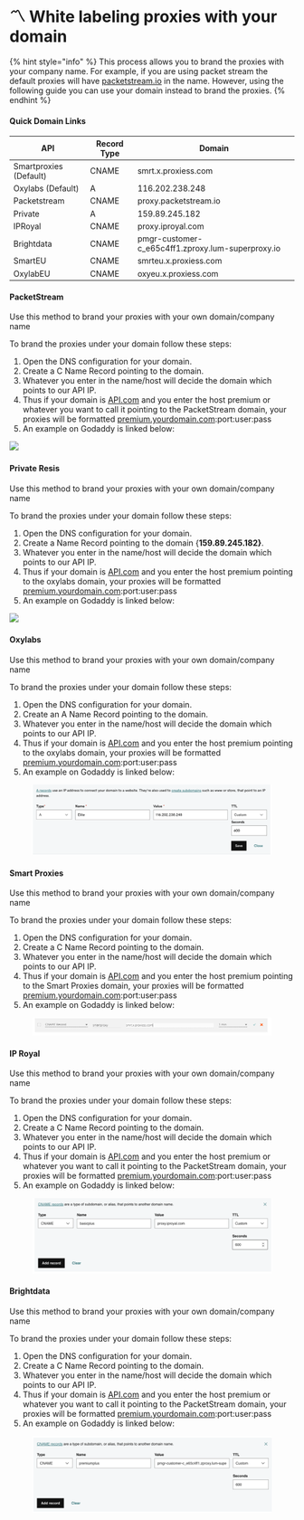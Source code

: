 # 〽 White labeling proxies with your domain

{% hint style="info" %}
This process allows you to brand the proxies with your company name. For example, if you are using packet stream the default proxies will have [packetstream.io](http://packetstream.io) in the name. However, using the following guide you can use your domain instead to brand the proxies.
{% endhint %}

#### Quick Domain Links

| API                    | Record Type | Domain                                             |
| ---------------------- | ----------- | -------------------------------------------------- |
| Smartproxies (Default) | CNAME       | smrt.x.proxiess.com                                |
| Oxylabs (Default)      | A           | 116.202.238.248                                    |
| Packetstream           | CNAME       | proxy.packetstream.io                              |
| Private                | A           | 159.89.245.182                                     |
| IPRoyal                | CNAME       | proxy.iproyal.com                                  |
| Brightdata             | CNAME       | pmgr-customer-c\_e65c4ff1.zproxy.lum-superproxy.io |
| SmartEU                | CNAME       | smrteu.x.proxiess.com                              |
| OxylabEU               | CNAME       | oxyeu.x.proxiess.com                               |

#### PacketStream

Use this method to brand your proxies with your own domain/company name

To brand the proxies under your domain follow these steps:

1. Open the DNS configuration for your domain.
2. Create a C Name Record pointing to the domain.
3. Whatever you enter in the name/host will decide the domain which points to our API IP.
4. Thus if your domain is [API.com](http://api.com/) and you enter the host premium or whatever you want to call it pointing to the PacketStream domain, your proxies will be formatted [premium.yourdomain.com](http://premium.yourdomain.com/):port:user:pass
5. An example on Godaddy is linked below:

![](../.gitbook/assets/Screen\_Shot\_2021-08-14\_at\_10.45.30\_PM.png)

#### Private Resis

Use this method to brand your proxies with your own domain/company name

To brand the proxies under your domain follow these steps:

1. Open the DNS configuration for your domain.
2. Create a Name Record pointing to the domain {**159.89.245.182}**.
3. Whatever you enter in the name/host will decide the domain which points to our API IP.
4. Thus if your domain is [API.com](http://api.com/) and you enter the host premium pointing to the oxylabs domain, your proxies will be formatted [premium.yourdomain.com](http://premium.yourdomain.com/):port:user:pass
5. An example on Godaddy is linked below:

![](../.gitbook/assets/Screen\_Shot\_2021-08-14\_at\_10.06.51\_PM.png)

#### Oxylabs

Use this method to brand your proxies with your own domain/company name

To brand the proxies under your domain follow these steps:

1. Open the DNS configuration for your domain.
2. Create an A Name Record pointing to the domain.
3. Whatever you enter in the name/host will decide the domain which points to our API IP.
4. Thus if your domain is [API.com](http://api.com/) and you enter the host premium pointing to the oxylabs domain, your proxies will be formatted [premium.yourdomain.com](http://premium.yourdomain.com/):port:user:pass
5. An example on Godaddy is linked below:

<figure><img src="../.gitbook/assets/Screenshot 2023-05-04 at 10.25.51 AM.png" alt=""><figcaption></figcaption></figure>

#### Smart Proxies

Use this method to brand your proxies with your own domain/company name

To brand the proxies under your domain follow these steps:

1. Open the DNS configuration for your domain.
2. Create a C Name Record pointing to the domain.
3. Whatever you enter in the name/host will decide the domain which points to our API IP.
4. Thus if your domain is [API.com](http://api.com/) and you enter the host premium pointing to the Smart Proxies domain, your proxies will be formatted [premium.yourdomain.com](http://premium.yourdomain.com/):port:user:pass
5. An example on Godaddy is linked below:

<figure><img src="../.gitbook/assets/image (1).png" alt=""><figcaption></figcaption></figure>

#### IP Royal

Use this method to brand your proxies with your own domain/company name

To brand the proxies under your domain follow these steps:

1. Open the DNS configuration for your domain.
2. Create a C Name Record pointing to the domain.
3. Whatever you enter in the name/host will decide the domain which points to our API IP.
4. Thus if your domain is [API.com](http://api.com/) and you enter the host premium or whatever you want to call it pointing to the PacketStream domain, your proxies will be formatted [premium.yourdomain.com](http://premium.yourdomain.com/):port:user:pass
5. An example on Godaddy is linked below:

<figure><img src="../.gitbook/assets/IP Royal.png" alt=""><figcaption></figcaption></figure>

#### Brightdata

Use this method to brand your proxies with your own domain/company name

To brand the proxies under your domain follow these steps:

1. Open the DNS configuration for your domain.
2. Create a C Name Record pointing to the domain.
3. Whatever you enter in the name/host will decide the domain which points to our API IP.
4. Thus if your domain is [API.com](http://api.com/) and you enter the host premium or whatever you want to call it pointing to the PacketStream domain, your proxies will be formatted [premium.yourdomain.com](http://premium.yourdomain.com/):port:user:pass
5. An example on Godaddy is linked below:

<figure><img src="../.gitbook/assets/Screen Shot 2022-09-09 at 2.26.02 PM.png" alt=""><figcaption></figcaption></figure>

